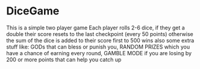 # DiceGame
This is a simple two player game
Each player rolls 2-6 dice, if they get a double their score resets to the last checkpoint (every 50 points)
otherwise the sum of the dice is added to their score
first to 500 wins
also some extra stuff like: GODs that can bless or punish you, RANDOM PRIZES which you have a chance of earning every round, GAMBLE MODE if you are losing by 200 or more points that can help you catch up
